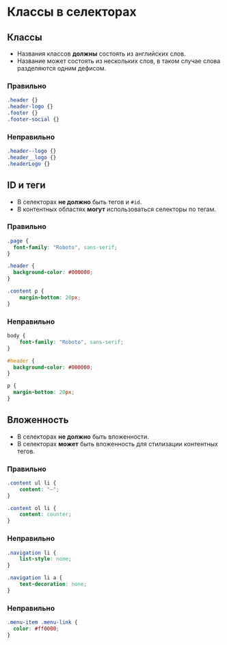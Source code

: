 # Классы в селекторах

## Классы

- Названия классов **должны** состоять из английских слов.
- Название может состоять из нескольких слов, в таком случае слова разделяются одним дефисом.

### Правильно

```css
.header {}
.header-logo {}
.footer {}
.footer-social {}
```

### Неправильно

```css
.header--logo {}
.header__logo {}
.headerLogo {}
```

## ID и теги

- В селекторах **не должно** быть тегов и `#id`.
- В контентных областях **могут** использоваться селекторы по тегам.

### Правильно

```css
.page {
  font-family: "Roboto", sans-serif;
}

.header {
  background-color: #000000;
}

.content p {
	margin-bottom: 20px;
}
```

### Неправильно

```css
body {
	font-family: "Roboto", sans-serif;
}

#header {
  background-color: #000000;
}

p {
  margin-bottom: 20px;
}
```

## Вложенность

- В cелекторах **не должно** быть вложенности.
- В селекторах **может** быть вложенность для стилизации контентных тегов.

### Правильно

```css
.content ul li {
	content: "—";
}

.content ol li {
	content: counter;
}
```

### Неправильно

```css
.navigation li {
	list-style: none;
}

.navigation li a {
	text-decoration: none;
}
```

### Неправильно

```css
.menu-item .menu-link {
  color: #ff0000;
}
```
